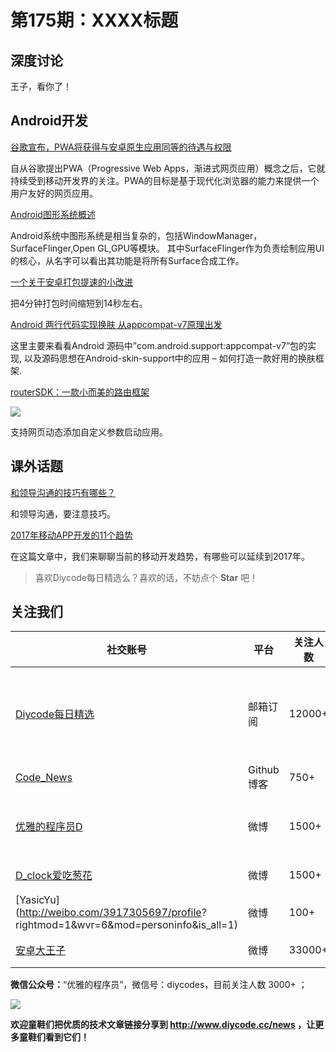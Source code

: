 # 第175期：XXXX标题

## 深度讨论

[]()

王子，看你了！

## Android开发

[谷歌宣布，PWA将获得与安卓原生应用同等的待遇与权限](https://www.diycode.cc/news/2013)

自从谷歌提出PWA（Progressive Web Apps，渐进式网页应用）概念之后，它就持续受到移动开发界的关注。PWA的目标是基于现代化浏览器的能力来提供一个用户友好的网页应用。

[Android图形系统概述](https://www.diycode.cc/news/2015)

Android系统中图形系统是相当复杂的，包括WindowManager，SurfaceFlinger,Open GL,GPU等模块。 其中SurfaceFlinger作为负责绘制应用UI的核心，从名字可以看出其功能是将所有Surface合成工作。

[一个关于安卓打包提速的小改进](https://www.diycode.cc/news/2016)

把4分钟打包时间缩短到14秒左右。

[Android 两行代码实现换肤 从appcompat-v7原理出发](https://www.diycode.cc/news/2017)

这里主要来看看Android 源码中”com.android.support:appcompat-v7”包的实现, 以及源码思想在Android-skin-support中的应用 – 如何打造一款好用的换肤框架.

[routerSDK：一款小而美的路由框架](https://github.com/Jomes/routerSDK)

![](https://github.com/Jomes/routerSDK/raw/master/gif/routersdk.gif)

支持网页动态添加自定义参数启动应用。

## 课外话题

[和领导沟通的技巧有哪些？](https://www.zhihu.com/question/20211937)

和领导沟通，要注意技巧。

[2017年移动APP开发的11个趋势](https://www.diycode.cc/news/2012)

在这篇文章中，我们来聊聊当前的移动开发趋势，有哪些可以延续到2017年。

> 喜欢Diycode每日精选么？喜欢的话，不妨点个 **Star** 吧！

## 关注我们

| 社交账号  |  平台  | 关注人数 | 说明 |
| -------- | -------- | -------- | -------- |
| [Diycode每日精选](http://list.qq.com/cgi-bin/qf_invite?id=d469993d2c888e971c0fbb2309c4d84256968386b126b967)|   邮箱订阅  | 12000+ | 每日分享一次Android、iOS、Swfit技术干货  |
| [Code_News](https://github.com/DiyCodes/code_news) |    Github博客  |750+ | 每日邮件推送列表  |
| [优雅的程序员D](http://weibo.com/u/5891258264) |   微博  | 1500+ | 官方微博，每日分享开源信息  |
| [D_clock爱吃葱花](http://weibo.com/u/2480694892)  |   微博  | 1500+ | 日报发起人  |
|[YasicYu](http://weibo.com/3917305697/profile? rightmod=1&wvr=6&mod=personinfo&is_all=1)  |   微博  | 100+ | 日报发起人  |
|[安卓大王子](http://weibo.com/apkbus/)   |   微博  | 33000+ | 日报发起人  |

**微信公众号：**“优雅的程序员”，微信号：diycodes，目前关注人数 3000+ ；

![](http://upload-images.jianshu.io/upload_images/1846413-b42abfa70f909099.jpg?imageMogr2/auto-orient/strip%7CimageView2/2/w/1240)

**欢迎童鞋们把优质的技术文章链接分享到 http://www.diycode.cc/news ，让更多童鞋们看到它们！**